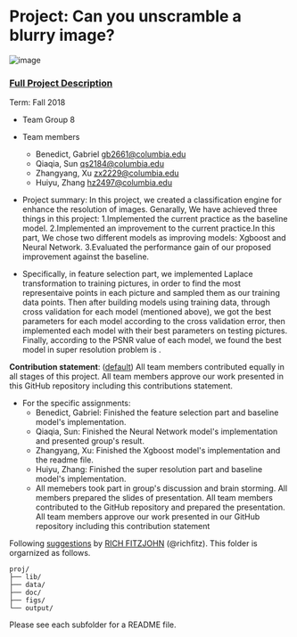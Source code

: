 # Project: Can you unscramble a blurry image? 
![image](figs/example.png)

### [Full Project Description](doc/project3_desc.md)

Term: Fall 2018

+ Team Group 8
+ Team members

	+ Benedict, Gabriel gb2661@columbia.edu
	+ Qiaqia, Sun qs2184@columbia.edu
	+ Zhangyang, Xu zx2229@columbia.edu
	+ Huiyu, Zhang hz2497@columbia.edu 

+ Project summary: In this project, we created a classification engine for enhance the resolution of images. Genarally, We have achieved three things in this project: 1.Implemented the current practice as the baseline model. 2.Implemented an improvement to the current practice.In this part, We chose two different models as improving models: Xgboost and Neural Network. 3.Evaluated the performance gain of our proposed improvement against the baseline. 
    
+ Specifically, in feature selection part, we implemented Laplace transformation to training pictures, in order to find the most     representaive points in each picture and sampled them as our training data points. Then after building models using training data, through cross validation for each model (mentioned above), we got the best parameters for each model according to the cross validation error, then implemented each model with their best parameters on testing pictures.
Finally, according to the PSNR value of each model, we found the best model in super resolution problem is    .
	
**Contribution statement**: ([default](doc/a_note_on_contributions.md)) All team members contributed equally in all stages of this project. All team members approve our work presented in this GitHub repository including this contributions statement. 
+ For the specific assignments:
  + Benedict, Gabriel: Finished the feature selection part and baseline model's implementation.
  + Qiaqia, Sun: Finished the Neural Network model's implementation and presented group's result.
  + Zhangyang, Xu: Finished the Xgboost model's implementation and the readme file.
  + Huiyu, Zhang: Finished the super resolution part and baseline model's implementation.
  + All memebers took part in group's discussion and brain storming. All members prepared the slides of presentation. All team members contributed to the GitHub repository and prepared the presentation. All team members approve our work presented in our GitHub repository including this contribution statement

Following [suggestions](http://nicercode.github.io/blog/2013-04-05-projects/) by [RICH FITZJOHN](http://nicercode.github.io/about/#Team) (@richfitz). This folder is orgarnized as follows.

```
proj/
├── lib/
├── data/
├── doc/
├── figs/
└── output/
```

Please see each subfolder for a README file.
